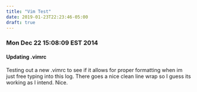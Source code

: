 ```yaml
---
title: "Vim Test"
date: 2019-01-23T22:23:46-05:00
draft: true
---
```


### Mon Dec 22 15:08:09 EST 2014

#### Updating .vimrc

Testing out a new .vimrc to see if it allows for proper formatting when im just
free typing into this log. There goes a nice clean line wrap so I guess its
working as I intend. Nice.
